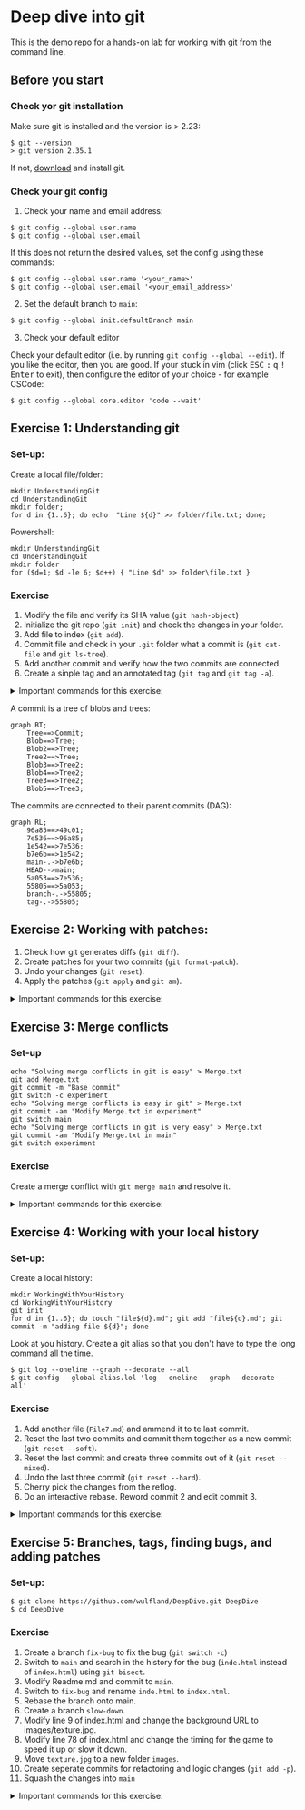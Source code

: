 # Deep dive into git

This is the demo repo for a hands-on lab for working with git from the command line.

## Before you start

### Check yor git installation

Make sure git is installed and the version is > 2.23:

```console
$ git --version
> git version 2.35.1
```

If not, [download](https://git-scm.com/downloads) and install git.

### Check your git config

1. Check your name and email address:

```console
$ git config --global user.name
$ git config --global user.email
```

If this does not return the desired values, set the config using these commands:

```console
$ git config --global user.name '<your_name>'
$ git config --global user.email '<your_email_address>'
```

2. Set the default branch to `main`:

```console
$ git config --global init.defaultBranch main
```

3. Check your default editor

Check your default editor (i.e. by running `git config --global --edit`). If you like the editor, then you are good. If your stuck in vim (click <kbd>ESC</kbd> <kbd>:</kbd> <kbd>q</kbd> <kbd>!</kbd> <kbd>Enter</kbd> to exit), then configure the editor of your choice - for example CSCode:

```console
$ git config --global core.editor 'code --wait'
```

## Exercise 1: Understanding git

### Set-up:
Create a local file/folder:

```console
mkdir UnderstandingGit
cd UnderstandingGit
mkdir folder;
for d in {1..6}; do echo  "Line ${d}" >> folder/file.txt; done;
```
Powershell:
```console
mkdir UnderstandingGit
cd UnderstandingGit
mkdir folder
for ($d=1; $d -le 6; $d++) { "Line $d" >> folder\file.txt }

```

### Exercise

1. Modify the file and verify its SHA value (`git hash-object`)
2. Initialize the git repo (`git init`) and check the changes in your folder.
3. Add file to index (`git add`).
4. Commit file and check in your `.git` folder what a commit is (`git cat-file` and `git ls-tree`).
5. Add another commit and verify how the two commits are connected.
6. Create a sinple tag and an annotated tag (`git tag` and `git tag -a`).

<details>
  <summary>Important commands for this exercise:</summary>

```
$ git hash-object folder/file.txt
$ git init
$ git add
$ git commit
$ git ls-tree
$ git cat-file [-p | -t]
$ cat
$ git tag [-a]
```
</details>
  
A commit is a tree of blobs and trees:

```mermaid
graph BT;
    Tree==>Commit;
    Blob==>Tree;
    Blob2==>Tree;
    Tree2==>Tree;
    Blob3==>Tree2;
    Blob4==>Tree2;
    Tree3==>Tree2;
    Blob5==>Tree3;
```
  
The commits are connected to their parent commits (DAG):
  
```mermaid
graph RL;
    96a85==>49c01;
    7e536==>96a85;
    1e542==>7e536;
    b7e6b==>1e542;
    main-.->b7e6b;
    HEAD-->main;
    5a053==>7e536;
    55805==>5a053;
    branch-.->55805;
    tag-.->55805;
```

## Exercise 2: Working with patches:

1. Check how git generates diffs (`git diff`).
2. Create patches for your two commits (`git format-patch`).
3. Undo your changes (`git reset`).
4. Apply the patches (`git apply` and `git am`).


<details>
  <summary>Important commands for this exercise:</summary>

  ```console
  $ git diff
  $ git format-patch HEAD~2..HEAD
  $ git reset --hard HEAD~2
  $ git apply
  $ git am
  ```
  
</details>
  
## Exercise 3: Merge conflicts

### Set-up

```console
echo "Solving merge conflicts in git is easy" > Merge.txt
git add Merge.txt
git commit -m "Base commit"
git switch -c experiment
echo "Solving merge conflicts is easy in git" > Merge.txt
git commit -am "Modify Merge.txt in experiment"
git switch main
echo "Solving merge conflicts in git is very easy" > Merge.txt
git commit -am "Modify Merge.txt in main"
git switch experiment
```

### Exercise

Create a merge conflict with `git merge main` and resolve it.
<details>
  <summary>Important commands for this exercise:</summary>
  
  ```console
  $ git config --global merge.conflictStyle diff3
  $ git merge --abort
  $ git diff
  $ git log --merge –p <filename>
  $ git show :1:<filename> (common ancestor)
  $ git show :2:<filename> (HEAD)
  $ git show :3:<filename> (MERGE_HEAD)

  $ git add <filename>
  $ git merge --continue
  ```
  
</details>

## Exercise 4: Working with your local history

### Set-up:

Create a local history:

```console
mkdir WorkingWithYourHistory
cd WorkingWithYourHistory
git init
for d in {1..6}; do touch "file${d}.md"; git add "file${d}.md"; git commit -m "adding file ${d}"; done
```

Look at you history. Create a git alias so that you don't have to type the long command all the time.

```console
$ git log --oneline --graph --decorate --all
$ git config --global alias.lol 'log --oneline --graph --decorate --all'
```

### Exercise

1. Add another file (`File7.md`) and ammend it to te last commit.
2. Reset the last two commits and commit them together as a new commit (`git reset --soft`).
3. Reset the last commit and create three commits out of it (`git reset --mixed`).
4. Undo the last three commit (`git reset --hard`).
5. Cherry pick the changes from the reflog.
6. Do an interactive rebase. Reword commit 2 and edit commit 3. 

<details>
  <summary>Important commands for this exercise:</summary>
  
  ```console
  $ git commit --amend
  $ git reset [--hard | --soft | --mixed]
  $ git reflog
  $ git cherry-pick
  $ git rebase [-i]
  ```
  
</details>

## Exercise 5: Branches, tags, finding bugs, and adding patches

### Set-up:

```console
$ git clone https://github.com/wulfland/DeepDive.git DeepDive
$ cd DeepDive
```

### Exercise

1. Create a branch `fix-bug` to fix the bug (`git switch -c`)
2. Switch to `main` and search in the history for the bug (`inde.html` instead of `index.html`) using `git bisect`.
3. Modify Readme.md and commit to `main`.
4. Switch to `fix-bug` and rename `inde.html` to `index.html`.
5. Rebase the branch onto main. 
6. Create a branch `slow-down`.
7. Modify line 9 of index.html and change the background URL to images/texture.jpg.
8. Modify line 78 of index.html and change the timing for the game to speed it up or slow it down.
9. Move `texture.jpg` to a new folder `images`.
10. Create seperate commits for refactoring and logic changes (`git add -p`).
11. Squash the changes into `main`


<details>
  <summary>Important commands for this exercise:</summary>
  
  ```console
  $ git switch [-c]
  $ git bisect start 
  $ git bisect good <SHA>
  $ git bisect bad <SHA>
  $ git bisect start <GOOD> <BAD>
  $ git bisect run ls index.html
  $ git add -p
  $ git merge [--squash | --rebase]
  ```
</details>
